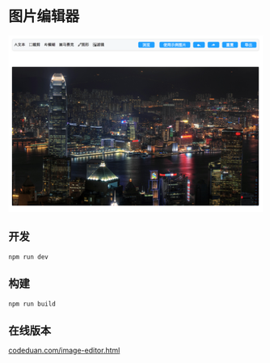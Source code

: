 # 图片编辑器
!['Image-Editor'](/cover.png)
## 开发
	npm run dev
## 构建
	npm run build 
## 在线版本
[codeduan.com/image-editor.html](http://codeduan.com/image-editor.html)

